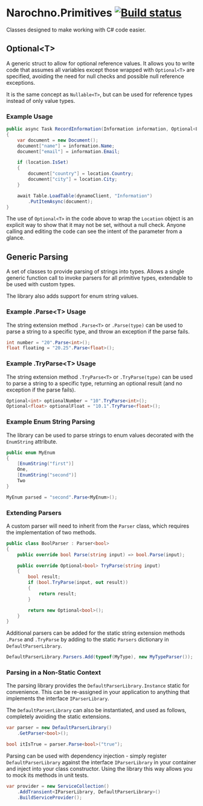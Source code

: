 # Narochno.Primitives [![Build status](https://ci.appveyor.com/api/projects/status/cp7e8kiashwtrcdd/branch/master?svg=true)](https://ci.appveyor.com/project/Narochno/narochno-primitives/branch/master)
Classes designed to make working with C# code easier.

## Optional&lt;T&gt;
A generic struct to allow for optional reference values. It allows you to write code that assumes all variables except those wrapped with `Optional<T>` are specified, avoiding the need for null checks and possible null reference exceptions.

It is the same concept as `Nullable<T>`, but can be used for reference types instead of only value types.

### Example Usage
```csharp
public async Task RecordInformation(Information information, Optional<Location> location)
{
    var document = new Document();
    document["name"] = information.Name;
    document["email"] = information.Email;

    if (location.IsSet)
    {
        document["country"] = location.Country;
        document["city"] = location.City;
    }

    await Table.LoadTable(dynamoClient, "Information")
        .PutItemAsync(document);
}
```

The use of `Optional<T>` in the code above to wrap the `Location` object is an explicit way to show that it may not be set, without a null check. Anyone calling and editing the code can see the intent of the parameter from a glance.

## Generic Parsing
A set of classes to provide parsing of strings into types. Allows a single generic function call to invoke parsers for all primitive types, extendable to be used with custom types.

The library also adds support for enum string values.
### Example .Parse&lt;T&gt; Usage
The string extension method `.Parse<T>` or `.Parse(type)` can be used to parse a string to a specific type, and throw an exception if the parse fails.
```csharp
int number = "20".Parse<int>();
float floating = "20.25".Parse<float>();
```
### Example .TryParse&lt;T&gt; Usage
The string extension method `.TryParse<T>` or `.TryParse(type)` can be used to parse a string to a specific type, returning an optional result (and no exception if the parse fails).
```csharp
Optional<int> optionalNumber = "10".TryParse<int>();
Optional<float> optionalFloat = "10.1".TryParse<float>();
```
### Example Enum String Parsing
The library can be used to parse strings to enum values decorated with the `EnumString` attribute.
```csharp
public enum MyEnum
{
    [EnumString("first")]
    One,
    [EnumString("second")]
    Two
}

MyEnum parsed = "second".Parse<MyEnum>();
```

### Extending Parsers
A custom parser will need to inherit from the `Parser` class, which requires the implementation of two methods.
```csharp
public class BoolParser : Parser<bool>
{
    public override bool Parse(string input) => bool.Parse(input);

    public override Optional<bool> TryParse(string input)
    {
        bool result;
        if (bool.TryParse(input, out result))
        {
            return result;
        }

        return new Optional<bool>();
    }
}
```
Additional parsers can be added for the static string extension methods `.Parse` and `.TryParse` by adding to the static `Parsers` dictionary in `DefaultParserLibrary`.
```csharp
DefaultParserLibrary.Parsers.Add(typeof(MyType), new MyTypeParser());
```
### Parsing in a Non-Static Context
The parsing library provides the `DefaultParserLibrary.Instance` static for convenience. This can be re-assigned in your application to anything that implements the interface `IParserLibrary`.

The `DefaultParserLibrary` can also be instantiated, and used as follows, completely avoiding the static extensions.
```csharp
var parser = new DefaultParserLibrary()
    .GetParser<bool>();

bool itIsTrue = parser.Parse<bool>("true");
```
Parsing can be used with dependency injection - simply register `DefaultParserLibrary` against the interface `IParserLibrary` in your container and inject into your class constructor. Using the library this way allows you to mock its methods in unit tests.
```csharp
var provider = new ServiceCollection()
    .AddTransient<IParserLibrary, DefaultParserLibrary>()
    .BuildServiceProvider();
```
